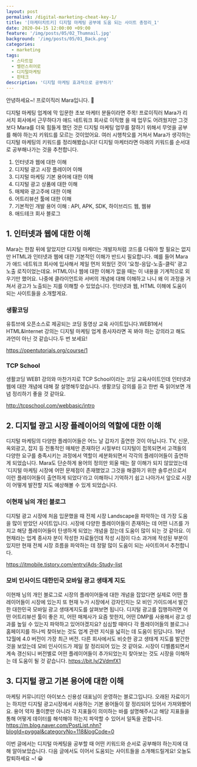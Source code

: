 ```yaml
---
layout: post
permalink: /digital-marketing-cheat-key-1/
title: '[마케터치트키] 디지털 마케팅 공부에 도움 되는 사이트 총정리_1'
date: 2020-04-15 12:00:00 +09:00
feature: '/img/posts/05/02_Thumnail.jpg'
background: '/img/posts/05/01_Back.png'
categories:
  - marketing
tags:
  - 스타트업
  - 밸런스히어로
  - 디지털마케팅
  - 핀테크
description: '디지털 마케팅 효과적으로 공부하기'
---
```


안녕하세요~! 프로이직러 Mara입니다. 🐳

디지털 마케팅 업계에 막 입문한 초보 마케터 분들이라면 주목! 프로이직러 Mara가 리서치 회사에서 근무하다가 애드 네트워크 회사로 이직했 을 때 업무도 어려웠지만 그것보다 Mara를 더욱 힘들게 했던 것은 디지털 마케팅 업무를 잘하기 위해서 무엇을 공부를 해야 하는지 키워드를 모르는 것이었어요. 여러 시행착오를 거쳐서 Mara가 생각하는 디지털 마케팅의 키워드를 정리해봤습니다! 디지털 마케터라면 아래의 키워드를 순서대로 공부해나가는 것을 추천합니다.

1. 인터넷과 웹에 대한 이해
2. 디지털 광고 시장 플레이어 이해
3. 디지털 마케팅 기본 용어에 대한 이해
4. 디지털 광고 상품에 대한 이해
5. 매체와 광고주에 대한 이해
6. 어트리뷰션 툴에 대한 이해
7. 기본적인 개발 용어 이해 : API, APK, SDK, 하이브리드 웹, 웹뷰
8. 애드테크 회사 블로그

## 1. 인터넷과 웹에 대한 이해

Mara는 한참 뒤에 알았지만 디지털 마케터는 개발자처럼 코드를 다뤄야 할 필요는 없지만 HTML과 인터넷과 웹에 대한 기본적인 이해가 반드시 필요합니다. 예를 들어 Mara가 애드 네트워크 회사에 입사해서 제일 먼저 외웠던 것이 '요청-응답-노출-클릭' 광고 노출 로직이었는데요. HTML이나 웹에 대한 이해가 없을 때는 이 내용을 기계적으로 외우기만 했어요. 나중에 클라이언트와 서버의 개념에 대해 이해하고 나니 왜 이 과정을 거쳐서 광고가 노출되는 지를 이해할 수 있었습니다. 인터넷과 웹, HTML 이해에 도움이 되는 사이트들을 소개할게요.

### 생활코딩

유튜브에 오픈소스로 제공되는 코딩 동영상 교육 사이트입니다.WEB1에서 HTML&Internet 강의는 디지털 마케팅 업계 종사자라면 꼭 봐야 하는 강의라고 해도 과언이 아닌 것 같습니다.두 번 보세요! 

<https://opentutorials.org/course/1>

### TCP School

생활코딩 WEB1 강의와 마찬가지로 TCP School이라는 코딩 교육사이트인데 인터넷과 웹에 대한 개념에 대해 잘 설명해두었습니다. 생활코딩 강의를 듣고 한번 죽 읽어보면 개념 정리하기 좋을 것 같아요.

<http://tcpschool.com/webbasic/intro>

## 2. 디지털 광고 시장 플레이어의 역할에 대한 이해

디지털 마케팅의 다양한 플레이어들은 어느 날 갑자기 출연한 것이 아닙니다. TV, 신문, 옥외광고, 잡지 등 전통적인 매체만 존재하던 시절부터 디지털이 접목되면서 고객들의 다양한 요구를 충족시키는 과정에서 역할이 세분화되면서 각각의 플레이어들이 출연하게 되었습니다. Mara도 단순하게 용어의 정의만 외울 때는 잘 이해가 되지 않았었는데 '디지털 마케팅 시장에 어떤 문제점이 존재했었고 그것을 해결하기 위한 솔루션으로서 이런 플레이어들이 출연하게 되었다'라고 이해하니 기억하기 쉽고 나아가서 앞으로 시장이 어떻게 발전할 지도 예상해볼 수 있게 되었습니다.

### 이현채 님의 개인 블로그

디지털 광고 시장에 처음 입문했을 때 전체 시장 Landscape을 파악하는 데 가장 도움을 많이 받았던 사이트입니다. 시장에 다양한 플레이어들이 존재하는 데 어떤 니즈를 가지고 해당 플레이어들이 탄생하게 되었는 개념을 잡는데 도움이 많이 되는 것 같아요. 이현채라는 업계 종사자 분이 작성한 자료들인데 작성 시점이 다소 과거에 작성된 부분이 있지만 현재 전체 시장 흐름을 파악하는 데 정말 많이 도움이 되는 사이트여서 추천합니다.

<https://itmobile.tistory.com/entry/Ads-Study-list>

### 모비 인사이드 대한민국 모바일 광고 생태계 지도

이현채 님의 개인 블로그로 시장의 플레이어들에 대한 개념을 잡았다면 실제로 어떤 플레이어들이 시장에 있는지 또 현재 누가 시장에서 강자인지는 모 비인 가이드에서 발간한 대한민국 모바일 광고 생태계지도를 살펴보면 됩니다. 디지털 광고를 집행하려면 어떤 어트리뷰션 툴이 좋은 지, 어떤 매체사가 요즘 핫한지, 어떤 DMP를 사용해서 광고 성과를 높일 수 있는지 파악하고 있어야겠지요? 심심할 때마다 각 플레이어들의 블로그나 홈페이지를 하나씩 찾아보는 것도 업계 관련 지식을 넓히는 데 도움이 된답니다. 19년 12월에 4.0 버전이 가장 최근 버전. 다른 회사에서도 비슷한 광고 생태계 지도를 발간한 것을 보았는데 모비 인사이드가 제일 잘 정리되어 있는 것 같아요. 시장이 디벨롭되면서 계속 갱신되니 버전별로 어떤 플레이어들이 추가되었는지 찾아보는 것도 시장을 이해하는 데 도움이 될 것 같습니다.
<https://bit.ly/2VdmfX1>

## 3. 디지털 광고 기본 용어에 대한 이해

마케팅 커뮤니티인 아이보스 신용성 대표님이 운영하는 블로그입니다. 오래된 자료이기는 하지만 디지털 광고시장에서 사용하는 기본 용어들이 잘 정리되어 있어서 가져와봤어요. 용어 약자 풀이뿐만 아니라 각 지표들이 의미하는 바를 설명해주시고 해당 지표들을 통해 어떻게 데이터를 해석해야 하는지 파악할 수 있어서 일독을 권합니다.
<https://m.blog.naver.com/PostList.nhn?blogId=pyggal&categoryNo=118&logCode=0>

이번 글에서는 디지털 마케팅을 공부할 때 어떤 키워드와 순서로 공부해야 하는지에 대해 알아보았습니다. 다음 글에서도 이어서 도움되는 사이트들을 소개해드릴게요! 
오늘도 칼퇴하세요 ~! 😀

